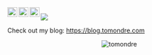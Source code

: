 
<a href="https://linkedin.com/in/tomas-ondrejka">
  <img align="left" alt="Tomas Ondrejka LinkedIn" width="22px" src="https://cdn.tomondre.com/icons/linkedin.svg" />
</a>
<a href="https://www.instagram.com/tomas_ondrejka_/">
  <img align="left" alt="Tomas Ondrejka Instagram" width="22px" src="https://cdn.tomondre.com/icons/instagram.svg" />
</a>
<a href="https://www.facebook.com/tomas.o.ondrejka//">
  <img align="left" alt="Tomas Ondrejka Facebook" width="22px" src="https://cdn.tomondre.com/icons/facebook.svg" />
</a>

![](https://visitor-badge.glitch.me/badge?page_id=tomondre.tomondre)


Check out my blog: https://blog.tomondre.com


<p align="center"> <img src="https://github-readme-stats.vercel.app/api?username=tomondre&show_icons=true&theme=merko" alt="tomondre" />

<!--
**tomondre/tomondre** is a ✨ _special_ ✨ repository because its `README.md` (this file) appears on your GitHub profile.

Here are some ideas to get you started:

- 🔭 I’m currently working on ...
- 🌱 I’m currently learning ...
- 👯 I’m looking to collaborate on ...
- 🤔 I’m looking for help with ...
- 💬 Ask me about ...
- 📫 How to reach me: ...
- 😄 Pronouns: ...
- ⚡ Fun fact: ...
-->
